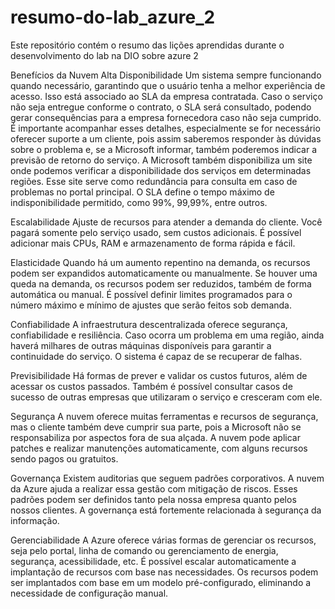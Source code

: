 # resumo-do-lab_azure_2
Este repositório contém o resumo das lições aprendidas durante o desenvolvimento do lab na DIO sobre azure 2


Benefícios da Nuvem
Alta Disponibilidade
Um sistema sempre funcionando quando necessário, garantindo que o usuário tenha a melhor experiência de acesso.
Isso está associado ao SLA  da empresa contratada. Caso o serviço não seja entregue conforme o contrato, o SLA será consultado, podendo gerar consequências para a empresa fornecedora caso não seja cumprido.
É importante acompanhar esses detalhes, especialmente se for necessário oferecer suporte a um cliente, pois assim saberemos responder às dúvidas sobre o problema e, se a Microsoft informar, também poderemos indicar a previsão de retorno do serviço.
A Microsoft também disponibiliza um site onde podemos verificar a disponibilidade dos serviços em determinadas regiões. Esse site serve como redundância para consulta em caso de problemas no portal principal.
O SLA define o tempo máximo de indisponibilidade permitido, como 99%, 99,99%, entre outros.

Escalabilidade
Ajuste de recursos para atender a demanda do cliente.
Você pagará somente pelo serviço usado, sem custos adicionais.
É possível adicionar mais CPUs, RAM e armazenamento de forma rápida e fácil.

Elasticidade
Quando há um aumento repentino na demanda, os recursos podem ser expandidos automaticamente ou manualmente.
Se houver uma queda na demanda, os recursos podem ser reduzidos, também de forma automática ou manual.
É possível definir limites programados para o número máximo e mínimo de ajustes que serão feitos sob demanda.

Confiabilidade
A infraestrutura descentralizada oferece segurança, confiabilidade e resiliência. Caso ocorra um problema em uma região, ainda haverá milhares de outras máquinas disponíveis para garantir a continuidade do serviço.
O sistema é capaz de se recuperar de falhas.

Previsibilidade
Há formas de prever e validar os custos futuros, além de acessar os custos passados.
Também é possível consultar casos de sucesso de outras empresas que utilizaram o serviço e cresceram com ele.

Segurança
A nuvem oferece muitas ferramentas e recursos de segurança, mas o cliente também deve cumprir sua parte, pois a Microsoft não se responsabiliza por aspectos fora de sua alçada.
A nuvem pode aplicar patches e realizar manutenções automaticamente, com alguns recursos sendo pagos ou gratuitos.

Governança
Existem auditorias que seguem padrões corporativos. A nuvem da Azure ajuda a realizar essa gestão com mitigação de riscos.
Esses padrões podem ser definidos tanto pela nossa empresa quanto pelos nossos clientes.
A governança está fortemente relacionada à segurança da informação.

Gerenciabilidade
A Azure oferece várias formas de gerenciar os recursos, seja pelo portal, linha de comando ou gerenciamento de energia, segurança, acessibilidade, etc.
É possível escalar automaticamente a implantação de recursos com base nas necessidades.
Os recursos podem ser implantados com base em um modelo pré-configurado, eliminando a necessidade de configuração manual.
